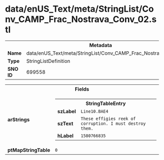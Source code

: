 <h1>data/enUS_Text/meta/StringList/Conv_CAMP_Frac_Nostrava_Conv_02.stl</h1><table><tr><th colspan="100%">Metadata</th></tr><tr><td><b>Name</b></td><td>data/enUS_Text/meta/StringList/Conv_CAMP_Frac_Nostrava_Conv_02.stl</td></tr><tr><td><b>Type</b></td><td>StringListDefinition</td></tr><tr><td><b>SNO ID</b></td><td>699558</td></tr></table>

<table><tr><th colspan="100%">Fields</th></tr><tr><td><b>arStrings</b></td><td><table><tr><th colspan="100%">StringTableEntry</th></tr><tr><td><b>szLabel</b></td><td><code>Line10.BAE4</code></td></tr><tr><td><b>szText</b></td><td><code>These effigies reek of corruption. I must destroy them.</code></td></tr><tr><td><b>hLabel</b></td><td><code>1580766835</code></td></tr></table>


</td></tr><tr><td><b>ptMapStringTable</b></td><td><code>0</code></td></tr></table>

